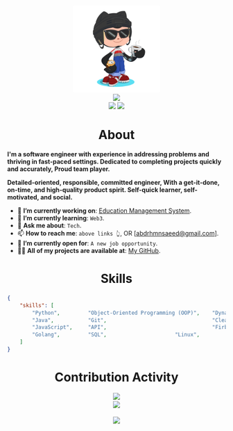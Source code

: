 <div align="center">
    <img src="GitHub.png" height="200" />
</div>
<div align="center">
    <img src="https://readme-typing-svg.herokuapp.com?color=%236FDA44&size=32&center=true&vCenter=true&width=600&height=50&lines=Hi+👋,+I'm+Abdulrahman+Ibn-Sa'eed;Software+Engineer;Freelancer;Open-Source+Enthusiast" />
</div>
<div align="center">
    <a href="https://ng.linkedin.com/in/abdulrahman-ibn-saeed-3655ba219"><img src="https://img.shields.io/badge/Linkedin-0077b5?style=flat&logo=linkedin" /></a>
    <a href="https://twitter.com/Ibn_saeed1"><img src="https://img.shields.io/twitter/url?color=blue&label=Twitter&url=https%3A%2F%2Fimg.shields.io%2Ftwitter%2Furl%3Fcolor%3Dblue%26label%3DTwitter" /></a>
</div>

<h1 align="center">About</h1>

**I'm a software engineer with experience in addressing problems and thriving in fast-paced settings. Dedicated to completing projects quickly and accurately, Proud team player.**

**Detailed-oriented, responsible, committed engineer, With a get-it-done, on-time, and high-quality product spirit. Self-quick learner, self-motivated, and social.**

* 🔭 **I’m currently working on**: [Education Management System](https://github.com/FosterSOAsare/education-management-system).
* 🌱 **I’m currently learning**: `Web3`.
* 💬 **Ask me about**: `Tech`.
* 📫 **How to reach me**: `above links 👆`, OR [abdrhmnsaeed@gmail.com].
* 🤔 **I’m currently open for**: `A new job opportunity`.
* 👨‍💻 **All of my projects are available at**: [My GitHub](https://github.com/abdrhmnsaeed?tab=repositories).


<h1 align="center">Skills</h1>

```json
{
    "skills": [
        "Python",         "Object-Oriented Programming (OOP)",    "Dynamic Enviroment",
        "Java",           "Git",                                  "Clean Code",
        "JavaScript",     "API",                                  "Firbase",
        "Golang",         "SQL",                      "Linux",
    ]
}
```

<div align="center">
    <h1>Contribution Activity</h1>
    <img src="https://github-readme-stats.vercel.app/api?username=abdrhmnsaeed&title_color=6FDA44&text_color=FFFFFF&show_icons=true&icon_color=6FDA44&include_all_commits=true&count_private=true&theme=dark" height="200" />
    <br>
    <img src="https://github-readme-streak-stats.herokuapp.com/?user=abdrhmnsaeed&theme=dark&date_format=j%20M%5B%20Y%5D&currStreakLabel=6FDA44&fire=6FDA44&ring=6FDA44" height="200" />
    <br>
    <br>
    <a href="https://github.com/abdrhmnsaeed/github-profile-views-counter">
    <img src="https://komarev.com/ghpvc/?username=abdrhmnsaeed">
</a>
</div>
